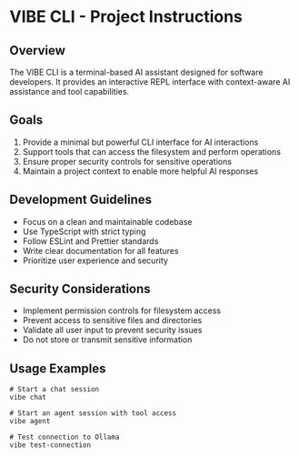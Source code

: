 # VIBE CLI - Project Instructions

## Overview

The VIBE CLI is a terminal-based AI assistant designed for software developers. It provides an interactive REPL interface with context-aware AI assistance and tool capabilities.

## Goals

1. Provide a minimal but powerful CLI interface for AI interactions
2. Support tools that can access the filesystem and perform operations
3. Ensure proper security controls for sensitive operations
4. Maintain a project context to enable more helpful AI responses

## Development Guidelines

- Focus on a clean and maintainable codebase
- Use TypeScript with strict typing
- Follow ESLint and Prettier standards
- Write clear documentation for all features
- Prioritize user experience and security

## Security Considerations

- Implement permission controls for filesystem access
- Prevent access to sensitive files and directories
- Validate all user input to prevent security issues
- Do not store or transmit sensitive information

## Usage Examples

```
# Start a chat session
vibe chat

# Start an agent session with tool access
vibe agent

# Test connection to Ollama
vibe test-connection
``` 